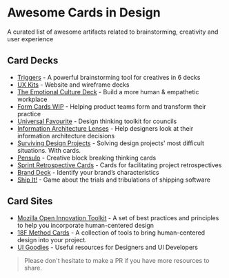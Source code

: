 # Awesome Cards in Design
A curated list of awesome artifacts related to brainstorming, creativity and user experience

## Card Decks
- [Triggers](http://trytriggers.com) - A powerful brainstorming tool for creatives in 6 decks
- [UX Kits](https://uxkits.com/collections/products) - Website and wireframe decks
- [The Emotional Culture Deck](https://theemotionalculturedeck.com/) - Build a more human & empathetic workplace
- [Form Cards WIP](https://form.cards) - Helping product teams form and transform their practice
- [Universal Favourite](https://universalfavourite.com.au/projects/design-thinking-toolkit-for-councils/) - Design thinking toolkit for councils
- [Information Architecture Lenses](https://www.thegamecrafter.com/games/information-architecture-lenses) -  Help designers look at their information architecture decisions
- [Surviving Design Projects](https://www.thegamecrafter.com/games/surviving-design-projects-v2) - Solving design projects' most difficult situations. With cards.
- [Pensulo](https://dribbble.com/shots/3794375-Pensulo-Card-Deck) - Creative block breaking thinking cards
- [Sprint Retrospective Cards](http://www.edgarallan.com/shop/sprint-retrospective-cards) - Cards for facilitating project retrospectives
- [Brand Deck](https://branding.cards/) - Identify your brand’s characteristics
- [Ship It!](https://postlight.com/about/news/ship-it-the-game-of-product-management) - Game about the trials and tribulations of shipping software

## Card Sites
- [Mozilla Open Innovation Toolkit](https://toolkit.mozilla.org/) - A set of best practices and principles to help you incorporate human-centered design
- [18F Method Cards](https://methods.18f.gov/) - A collection of tools to bring human-centered design into your project.
- [UI Goodies](http://uigoodies.com/) - Useful resources for Designers and UI Developers

> Please don't hesitate to make a PR if you have more resources to share.
